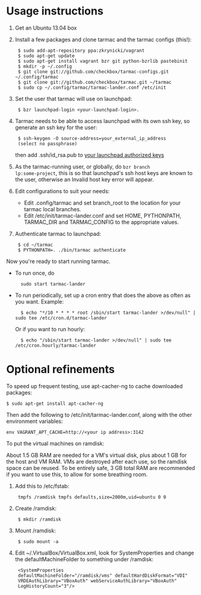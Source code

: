 Usage instructions
==================

1. Get an Ubuntu 13.04 box
2. Install a few packages and clone tarmac and the tarmac configs (this!):

        $ sudo add-apt-repository ppa:zkrynicki/vagrant
        $ sudo apt-get update
        $ sudo apt-get install vagrant bzr git python-bzrlib pastebinit
        $ mkdir -p ~/.config
        $ git clone git://github.com/checkbox/tarmac-configs.git ~/.config/tarmac
        $ git clone git://github.com/checkbox/tarmac.git ~/tarmac
        $ sudo cp ~/.config/tarmac/tarmac-lander.conf /etc/init

4. Set the user that tarmac will use on launchpad:

        $ bzr launchpad-login <your-launchpad-login>. 

5. Tarmac needs to be able to access launchpad with its own ssh key, so generate
   an ssh key for the user:

        $ ssh-keygen -O source-address=your_external_ip_address
        (select no passphrase)
   then add .ssh/id_rsa.pub to [your launchpad authorized keys](https://launchpad.net/~/+editsshkeys)

6. As the tarmac-running user, or globally, do <code>bzr branch lp:some-project</code>, this is so that
   launchpad's ssh host keys are known to the user, otherwise an Invalid host key error will appear.
 
7. Edit configurations to suit your needs:

    * Edit .config/tarmac and set branch_root to the location for your 
      tarmac local branches.
    * Edit /etc/init/tarmac-lander.conf and set HOME, PYTHONPATH, TARMAC_DIR
      and TARMAC_CONFIG to the appropriate values.

8. Authenticate tarmac to launchpad:

        $ cd ~/tarmac
        $ PYTHONPATH=. ./bin/tarmac authenticate

Now you're ready to start running tarmac.  

* To run once, do

        sudo start tarmac-lander

* To run periodically, set up a cron entry that does the above as often as you want. Example:

        $ echo "*/10 * * * * root /sbin/start tarmac-lander >/dev/null" | sudo tee /etc/cron.d/tarmac-lander

    Or if you want to run hourly:

        $ echo "/sbin/start tarmac-lander >/dev/null" | sudo tee /etc/cron.hourly/tarmac-lander

Optional refinements
====================

To speed up frequent testing, use apt-cacher-ng to cache downloaded packages:

    $ sudo apt-get install apt-cacher-ng

Then add the following to /etc/init/tarmac-lander.conf, along with the other
environment variables:

    env VAGRANT_APT_CACHE=http://<your ip address>:3142

To put the virtual machines on ramdisk:

About 1.5 GB RAM are needed for a VM's virtual disk, plus about 1 GB for the
host and VM RAM. VMs are destroyed after each use, so the ramdisk space can be
reused. To be entirely safe, 3 GB total RAM are recommended if you want to use
this, to allow for some breathing room.

1. Add this to /etc/fstab:

        tmpfs /ramdisk tmpfs defaults,size=2000m,uid=ubuntu 0 0

2. Create /ramdisk:

        $ mkdir /ramdisk

3. Mount /ramdisk:

        $ sudo mount -a

5. Edit ~/.VirtualBox/VirtualBox.xml, look for SystemProperties and change 
the defaultMachineFolder to something under /ramdisk:

        <SystemProperties 
        defaultMachineFolder="/ramdisk/vms" defaultHardDiskFormat="VDI" 
        VRDEAuthLibrary="VBoxAuth" webServiceAuthLibrary="VBoxAuth" 
        LogHistoryCount="3"/>
